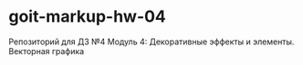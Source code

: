# goit-markup-hw-04
Репозиторий для ДЗ №4 Модуль 4: Декоративные эффекты и элементы. Векторная графика
